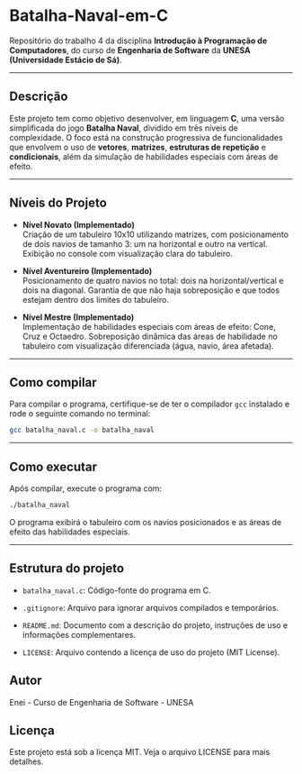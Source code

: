 # Batalha-Naval-em-C

Repositório do trabalho 4 da disciplina **Introdução à Programação de Computadores**, do curso de **Engenharia de Software** da **UNESA (Universidade Estácio de Sá)**.

---

## Descrição

Este projeto tem como objetivo desenvolver, em linguagem **C**, uma versão simplificada do jogo **Batalha Naval**, dividido em três níveis de complexidade. O foco está na construção progressiva de funcionalidades que envolvem o uso de **vetores**, **matrizes**, **estruturas de repetição** e **condicionais**, além da simulação de habilidades especiais com áreas de efeito.

---

## Níveis do Projeto

- **Nível Novato (Implementado)**  
  Criação de um tabuleiro 10x10 utilizando matrizes, com posicionamento de dois navios de tamanho 3: um na horizontal e outro na vertical. Exibição no console com visualização clara do tabuleiro.

- **Nível Aventureiro (Implementado)**  
  Posicionamento de quatro navios no total: dois na horizontal/vertical e dois na diagonal. Garantia de que não haja sobreposição e que todos estejam dentro dos limites do tabuleiro.

- **Nível Mestre (Implementado)**  
  Implementação de habilidades especiais com áreas de efeito: Cone, Cruz e Octaedro. Sobreposição dinâmica das áreas de habilidade no tabuleiro com visualização diferenciada (água, navio, área afetada).

---

## Como compilar

Para compilar o programa, certifique-se de ter o compilador `gcc` instalado e rode o seguinte comando no terminal:

```bash
gcc batalha_naval.c -o batalha_naval
```

---

## Como executar

Após compilar, execute o programa com:

```bash
./batalha_naval
```

O programa exibirá o tabuleiro com os navios posicionados e as áreas de efeito das habilidades especiais.

---

## Estrutura do projeto

- `batalha_naval.c`: Código-fonte do programa em C.

- `.gitignore`: Arquivo para ignorar arquivos compilados e temporários.

- `README.md`: Documento com a descrição do projeto, instruções de uso e informações complementares.

- `LICENSE`: Arquivo contendo a licença de uso do projeto (MIT License).

## Autor

Enei - Curso de Engenharia de Software - UNESA

## Licença

Este projeto está sob a licença MIT. Veja o arquivo LICENSE para mais detalhes.